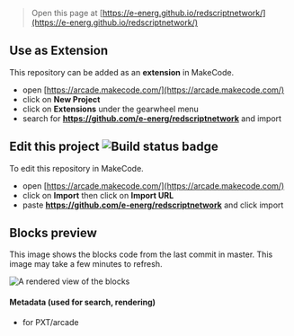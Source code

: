  


> Open this page at [https://e-energ.github.io/redscriptnetwork/](https://e-energ.github.io/redscriptnetwork/)

## Use as Extension

This repository can be added as an **extension** in MakeCode.

* open [https://arcade.makecode.com/](https://arcade.makecode.com/)
* click on **New Project**
* click on **Extensions** under the gearwheel menu
* search for **https://github.com/e-energ/redscriptnetwork** and import

## Edit this project ![Build status badge](https://github.com/e-energ/redscriptnetwork/workflows/MakeCode/badge.svg)

To edit this repository in MakeCode.

* open [https://arcade.makecode.com/](https://arcade.makecode.com/)
* click on **Import** then click on **Import URL**
* paste **https://github.com/e-energ/redscriptnetwork** and click import

## Blocks preview

This image shows the blocks code from the last commit in master.
This image may take a few minutes to refresh.

![A rendered view of the blocks](https://github.com/e-energ/redscriptnetwork/raw/master/.github/makecode/blocks.png)

#### Metadata (used for search, rendering)

* for PXT/arcade
<script src="https://makecode.com/gh-pages-embed.js"></script><script>makeCodeRender("{{ site.makecode.home_url }}", "{{ site.github.owner_name }}/{{ site.github.repository_name }}");</script>
